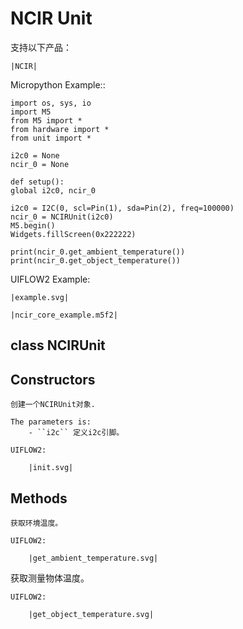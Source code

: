 # NCIR Unit


<!-- .. include:: ../refs/unit.ncir.ref -->

支持以下产品：

    |NCIR|


Micropython Example::

    import os, sys, io
    import M5
    from M5 import *
    from hardware import *
    from unit import *

    i2c0 = None
    ncir_0 = None

    def setup():
    global i2c0, ncir_0

    i2c0 = I2C(0, scl=Pin(1), sda=Pin(2), freq=100000)
    ncir_0 = NCIRUnit(i2c0)
    M5.begin()
    Widgets.fillScreen(0x222222)

    print(ncir_0.get_ambient_temperature())
    print(ncir_0.get_object_temperature())


UIFLOW2 Example:

    |example.svg|


<!-- .. only:: builder_html -->

    |ncir_core_example.m5f2|


## class NCIRUnit


## Constructors


<!-- .. class:: NCIRUnit(i2c) -->

    创建一个NCIRUnit对象.

    The parameters is:
        - ``i2c`` 定义i2c引脚。

    UIFLOW2:

        |init.svg|


## Methods


<!-- .. method:: ncir.get_ambient_temperature() -->

    获取环境温度。

    UIFLOW2:

        |get_ambient_temperature.svg|


<!-- .. method:: ncir.get_object_temperature() -->

   获取测量物体温度。

    UIFLOW2:

        |get_object_temperature.svg|